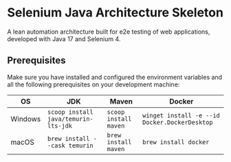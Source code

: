 # Selenium Java Architecture Skeleton

A lean automation architecture built for e2e testing of web applications, developed with Java 17 and Selenium 4.

## Prerequisites

Make sure you have installed and configured the environment variables and all the following prerequisites on your
development machine:

| OS      | JDK                                  | Maven                 | Docker                                        |
|---------|--------------------------------------|-----------------------|-----------------------------------------------|
| Windows | `scoop install java/temurin-lts-jdk` | `scoop install maven` | `winget install -e --id Docker.DockerDesktop` | 
| macOS   | `brew install --cask temurin`        | `brew install maven`  | `brew install docker`                         |